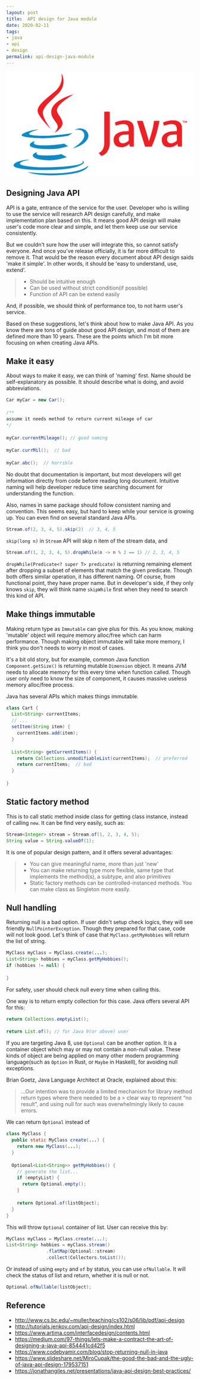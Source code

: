 ```yaml
---
layout: post
title:  API design for Java module
date: 2020-02-11
tags:
- java
- api
- design
permalink: api-design-java-module
---
```



![Screenshot](/assets/post_img/api-design-java-module/java-logo-icon.png)

## Designing Java API
API is a gate, entrance of the service for the user. Developer who is willing to use the service will research API design carefully, and make implementation plan based on this. It means good API design will make user's code more clear and simple, and let them keep use our service consistently.

But we couldn't sure how the user will integrate this, so cannot satisfy everyone. And once you've release officially, it is far more difficult to remove it. That would be the reason every document about API design saids 'make it simple'. In other words, it should be 'easy to understand, use, extend'.

> - Should be intuitive enough
> - Can be used without strict condition(if possible)
> - Function of API can be extend easily

 And, if possible, we should think of performance too, to not harm user's service.

Based on these suggestions, let's think about how to make Java API. As you know there are tons of guide about  good API design, and most of them are defined more than 10 years. These are the points which I'm bit more focusing on when creating Java APIs.


## Make it easy
About ways to make it easy, we can think of 'naming' first. Name should be self-explanatory as possible. It should describe what is doing, and avoid abbreviations.

```java
Car myCar = new Car();

/**
assume it needs method to return current mileage of car
*/

myCar.currentMileage(); // good naming

myCar.currMil();  // bad

myCar.abc();  // horrible
```

No doubt that documentation is important, but most developers will get information directly from code before reading long document. Intuitive naming will help developer reduce time searching document for understanding the function.

Also, names in same package should follow consistent naming and convention. This seems easy, but hard to keep while your service is growing up. You can even find on several standard Java APIs.

```java
Stream.of(2, 3, 4, 5).skip(2)  // 3, 4, 5
```

`skip(long n)` in `Stream` API will skip n item of the stream data, and

```java
Stream.of(1, 2, 3, 4, 5).dropWhile(n -> n % 2 == 1) // 2, 3, 4, 5
```

`dropWhile(Predicate<? super T> predicate)` is returning remaining element after dropping a subset of elements that match the given predicate.
Though both offers similar operation, it has different naming. Of course, from functional point, they have proper name. But in developer's side, if they only knows `skip`, they will think name `skipWhile` first when they need to search this kind of API.


## Make things immutable
Making return type as `Immutable` can give plus for this. As you know, making 'mutable' object will require memory alloc/free which can harm performance. Though making object immutable will take more memory, I think you don't needs to worry in most of cases.

It's a bit old story, but for example, common Java function `Component.getSize()` is returning mutable `Dimension` object. It means JVM needs to allocate memory for this every time when function called. Though user only need to know the size of component, it causes massive useless memory alloc/free process.

Java has several APIs which makes things immutable. 

```java
class Cart {
  List<String> currentItems;
  // ...
  setItem(String item) {
    currentItems.add(item);
  }

  List<String> getCurrentItems() {
    return Collections.unmodifiableList(currentItems);  // preferred
    return currentItems;  // bad
  }

}
```


## Static factory method
This is to call static method inside class for getting class instance, instead of calling `new`. It can be find very easily, such as:

```java
Stream<Integer> stream = Stream.of(1, 2, 3, 4, 5);
String value = String.valueOf(1);
```

It is one of popular design pattern, and it offers several advantages:

> - You can give meaningful name, more than just 'new'
> - You can make returning type more flexible, same type that implements the method(s), a subtype, and also primitives
> - Static factory methods can be controlled-instanced methods. You can make class as Singleton more easily.


## Null handling
Returning null is a bad option. If user didn't setup check logics, they will see friendly `NullPointerException`. Though they prepared for that case, code will not look good. Let's think of case that `MyClass.getMyHobbies` will return the list of string.

```java
MyClass myClass = MyClass.create(...);
List<String> hobbies = myClass.getMyHobbies();
if (hobbies != null) {

}
```

For safety, user should check null every time when calling this.

One way is to return empty collection for this case. Java offers several API for this:
```java
return Collections.emptyList();

return List.of(); // for Java 9(or above) user
```

If you are targeting Java 8, use `Optional` can be another option. It is a container object which may or may not contain a non-null value. These kinds of object are being applied on many other modern programming language(such as `Option` in Rust, or `Maybe` in Haskell), for avoiding null exceptions.

Brian Goetz, Java Language Architect at Oracle, explained about this:

> ...Our intention was to provide a limited mechanism for library method return types where there needed to be a > clear way to represent “no result”, and using null for such was overwhelmingly likely to cause errors.

We can return `Optional` instead of 

```java
class MyClass {
  public static MyClass create(...) {
    return new MyClass(...);
  }

  Optional<List<String>> getMyHobbies() {
    // generate the list...
    if (emptyList) {
      return Optional.empty();
    }

    return Optional.of(listObject);
  }
}
```

This will throw `Optional` container of list. User can receive this by:
```java
MyClass myClass = MyClass.create(...);
List<String> hobbies = myClass.stream()
               .flatMap(Optional::stream)
               .collect(Collectors.toList());
```

Or instead of using `empty` and `of` by status, you can use `ofNullable`. It will check the status of list and return, whether it is null or not.

```java
Optional.ofNullable(listObject);
```


## Reference
* <http://www.cs.bc.edu/~muller/teaching/cs102/s06/lib/pdf/api-design>
* <http://tutorials.jenkov.com/api-design/index.html>
* <https://www.artima.com/interfacedesign/contents.html>
* <https://medium.com/97-things/lets-make-a-contract-the-art-of-designing-a-java-api-854441cd42f5>
* <https://www.codebyamir.com/blog/stop-returning-null-in-java>
* <https://www.slideshare.net/MiroCupak/the-good-the-bad-and-the-ugly-of-java-api-design-179537151>
* <https://jonathangiles.net/presentations/java-api-design-best-practices/>
